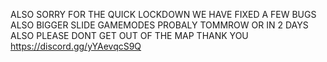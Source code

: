 ALSO SORRY FOR THE QUICK LOCKDOWN WE HAVE FIXED A FEW BUGS ALSO BIGGER SLIDE GAMEMODES PROBALY TOMMROW OR IN 2 DAYS ALSO PLEASE DONT GET OUT OF THE MAP THANK YOU                                 https://discord.gg/yYAevqcS9Q
